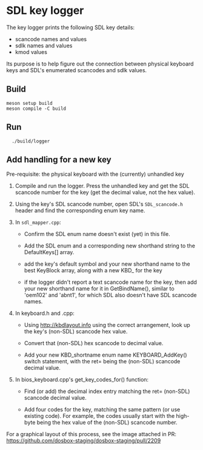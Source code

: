 # SDL key logger

The key logger prints the following SDL key details:

- scancode names and values
- sdlk names and values
- kmod values

Its purpose is to help figure out the connection between physical
keyboard keys and SDL's enumerated scancodes and sdlk values.

## Build

```shell
meson setup build
meson compile -C build
```

## Run

```shell
  ./build/logger
```

## Add handling for a new key

Pre-requisite: the physical keyboard with the (currently)
unhandled key

1. Compile and run the logger. Press the unhandled key and get
   the SDL scancode number for the key (get the decimal value, not
   the hex value).

2. Using the key's SDL scancode number, open SDL's
   `SDL_scancode.h` header and find the corresponding enum key
   name.

3. In `sdl_mapper.cpp`:

   - Confirm the SDL enum name doesn't exist (yet) in this
     file.

   - Add the SDL enum and a corresponding new shorthand string
     to the DefaultKeys[] array.

   - add the key's default symbol and your new shorthand name
     to the best KeyBlock array, along with a new KBD\_<name> for
     the key

   - if the logger didn't report a text scancode name for the
     key, then add your new shorthand name for it in
     GetBindName(), similar to 'oem102' and 'abnt1', for which
     SDL also doesn't have SDL scancode names.

4. In keyboard.h and .cpp:

   - Using http://kbdlayout.info using the correct arrangement,
     look up the key's (non-SDL) scancode hex value.

   - Convert that (non-SDL) hex scancode to decimal value.

   - Add your new KBD_shortname enum name KEYBOARD_AddKey()
     switch statement, with the ret=<value> being the (non-SDL)
     scancode decimal value.

5. In bios_keyboard.cpp's get_key_codes_for() function:

   - Find (or add) the decimal index entry matching the ret=
     (non-SDL) scancode decimal value.

   - Add four codes for the key, matching the same pattern (or
     use existing code). For example, the codes usually start
     with the high-byte being the hex value of the (non-SDL)
     scancode number.

For a graphical layout of this process, see the image attached
in PR: https://github.com/dosbox-staging/dosbox-staging/pull/2209
